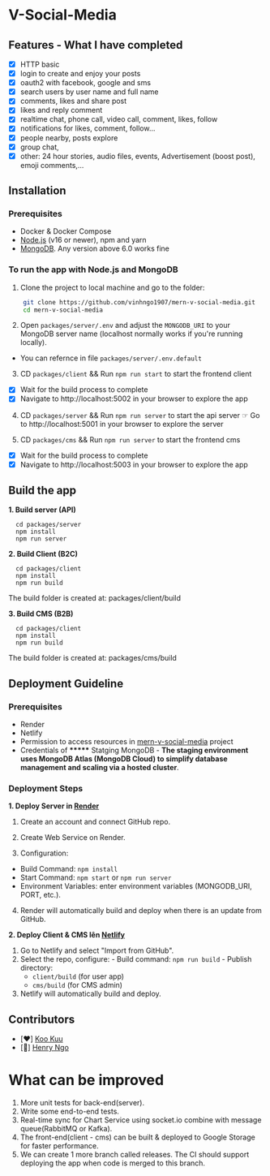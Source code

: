 # V-Social-Media

## Features - What I have completed
* [x] HTTP basic
* [x] login to create and enjoy your posts
* [x] oauth2 with facebook, google and sms 
* [x] search users by user name and full name
* [x] comments, likes and share post
* [x] likes and reply comment
* [x] realtime chat, phone call, video call, comment, likes, follow
* [x] notifications for likes, comment, follow...
* [x] people nearby, posts explore
* [x] group chat,
* [x] other: 24 hour stories, audio files, events, Advertisement (boost post), emoji comments,...

## Installation
### Prerequisites
- Docker & Docker Compose
- [Node.js](http://nodejs.org) (v16 or newer), npm and yarn
- [MongoDB](https://docs.mongodb.org/manual/installation).  Any version above 6.0 works fine

### To run the app with Node.js and MongoDB
1. Clone the project to local machine and go to the folder:
```bash
    git clone https://github.com/vinhngo1907/mern-v-social-media.git
    cd mern-v-social-media
```

2. Open `packages/server/.env` and adjust the `MONGODB_URI` to your MongoDB server name (localhost normally works if you're running locally).
  * You can refernce in file ```packages/server/.env.default```

3. CD `packages/client` && Run `npm run start` to start the frontend client
  * [x] Wait for the build process to complete
  * [x] Navigate to http://localhost:5002 in your browser to explore the app

4. CD `packages/server` && Run `npm run server` to start the api server
  ☞ Go to http://localhost:5001 in your browser to explore the server

5. CD `packages/cms` && Run `npm run server` to start the frontend cms
  * [x] Wait for the build process to complete
  * [x] Navigate to http://localhost:5003 in your browser to explore the app

## Build the app
**1. Build server (API)**
```
  cd packages/server
  npm install
  npm run server
```

**2. Build Client (B2C)**
```
  cd packages/client
  npm install
  npm run build
```
The build folder is created at: packages/client/build

**3. Build CMS (B2B)**
```
  cd packages/client
  npm install
  npm run build
```
The build folder is created at: packages/cms/build

## Deployment Guideline
### Prerequisites
- Render
- Netlify
- Permission to access resources in [mern-v-social-media](https://github.com/vinhngo1907/mern-v-social-media) project
- Credentials of __*****__ Statging MongoDB - __The staging environment uses MongoDB Atlas (MongoDB Cloud) to simplify database management and scaling via a hosted cluster__.

### Deployment Steps
**1. Deploy Server in [Render](https://render.com/)**
1. Create an account and connect GitHub repo.

2. Create Web Service on Render.

3. Configuration:
  - Build Command: ```npm install```
  - Start Command: ```npm start``` or ```npm run server```
  - Environment Variables: enter environment variables (MONGODB_URI, PORT, etc.).

4. Render will automatically build and deploy when there is an update from GitHub.

**2. Deploy Client & CMS lên [Netlify](https://netlify.com/)**
  1. Go to Netlify and select "Import from GitHub".
  2. Select the repo, configure:
    - Build command: `npm run build`
    - Publish directory:
      * `client/build` (for user app)
      * `cms/build` (for CMS admin)
  3. Netlify will automatically build and deploy.

## Contributors
- [❤️] [Koo Kuu](https://github.com/vinhngo1907)
- [🚀] [Henry Ngo](https://github.com/vinhngo001)

# What can be improved
1. More unit tests for back-end(server).
2. Write some end-to-end tests.
3. Real-time sync for Chart Service using socket.io combine with message queue(RabbitMQ or Kafka).
4. The front-end(client - cms) can be built & deployed to Google Storage for faster performance.
5. We can create 1 more branch called releases. The CI should support deploying the app when code is merged to this branch.